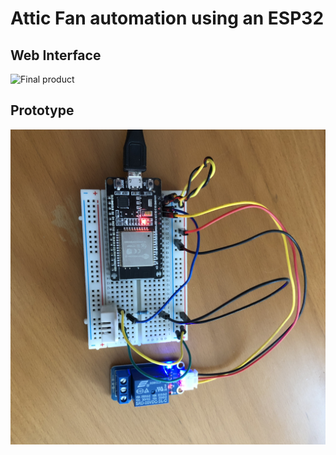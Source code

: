 # Attic Fan automation using an ESP32


## Web Interface

![Final product](misc/IMG_0627.JPG)

## Prototype

![Final product](misc/IMG_0628.JPG)
